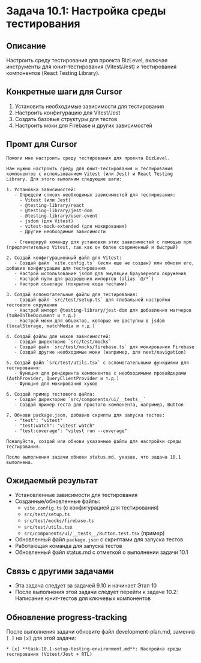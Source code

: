 # Задача 10.1: Настройка среды тестирования

## Описание
Настроить среду тестирования для проекта BizLevel, включая инструменты для юнит-тестирования (Vitest/Jest) и тестирования компонентов (React Testing Library).



## Конкретные шаги для Cursor
1. Установить необходимые зависимости для тестирования
2. Настроить конфигурацию для Vitest/Jest
3. Создать базовые структуры для тестов
4. Настроить моки для Firebase и других зависимостей

## Промт для Cursor
```
Помоги мне настроить среду тестирования для проекта BizLevel.

Нам нужно настроить среду для юнит-тестирования и тестирования компонентов с использованием Vitest (или Jest) и React Testing Library. Для этого выполним следующие шаги:

1. Установка зависимостей:
   - Определи список необходимых зависимостей для тестирования:
     - Vitest (или Jest)
     - @testing-library/react
     - @testing-library/jest-dom
     - @testing-library/user-event
     - jsdom (для Vitest)
     - vitest-mock-extended (для мокирования)
     - Другие необходимые зависимости

   - Сгенерируй команду для установки этих зависимостей с помощью npm (предпочтительно Vitest, так как он более современный и быстрый)

2. Создай конфигурационный файл для Vitest:
   - Создай файл `vite.config.ts` (если еще не создан) или обнови его, добавив конфигурацию для тестирования
   - Настрой использование jsdom для эмуляции браузерного окружения
   - Настрой пути для разрешения импортов (alias `@/*`)
   - Настрой coverage (покрытие кода тестами)

3. Создай вспомогательные файлы для тестирования:
   - Создай файл `src/test/setup.ts` для глобальной настройки тестового окружения
   - Настрой импорт @testing-library/jest-dom для добавления матчеров (toBeInTheDocument и т.д.)
   - Настрой моки для объектов, которые не доступны в jsdom (localStorage, matchMedia и т.д.)

4. Создай файлы для моков зависимостей:
   - Создай директорию `src/test/mocks`
   - Создай файл `src/test/mocks/firebase.ts` для мокирования Firebase
   - Создай другие необходимые моки (например, для next/navigation)

5. Создай файл `src/test/utils.tsx` с вспомогательными функциями для тестирования:
   - Функция для рендеринга компонентов с необходимыми провайдерами (AuthProvider, QueryClientProvider и т.д.)
   - Функция для мокирования хуков

6. Создай пример тестового файла:
   - Создай директорию `src/components/ui/__tests__`
   - Создай пример теста для простого компонента, например, Button

7. Обнови package.json, добавив скрипты для запуска тестов:
   - "test": "vitest"
   - "test:watch": "vitest watch"
   - "test:coverage": "vitest run --coverage"

Пожалуйста, создай или обнови указанные файлы для настройки среды тестирования.

После выполнения задачи обнови status.md, указав, что задача 10.1 выполнена.
```

## Ожидаемый результат
- Установленные зависимости для тестирования
- Созданные/обновленные файлы:
  - `vite.config.ts` (с конфигурацией для тестирования)
  - `src/test/setup.ts`
  - `src/test/mocks/firebase.ts`
  - `src/test/utils.tsx`
  - `src/components/ui/__tests__/Button.test.tsx` (пример)
- Обновленный файл `package.json` с скриптами для запуска тестов
- Работающая команда для запуска тестов
- Обновленный файл status.md с отметкой о выполнении задачи 10.1

## Связь с другими задачами
- Эта задача следует за задачей 9.10 и начинает Этап 10
- После выполнения этой задачи следует перейти к задаче 10.2: Написание юнит-тестов для ключевых компонентов

## Обновление progress-tracking
После выполнения задачи обновите файл development-plan.md, заменив `[ ]` на `[x]` для этой задачи:
```
* [x] **task-10.1-setup-testing-environment.md**: Настройка среды тестирования (Vitest/Jest + RTL)
```
